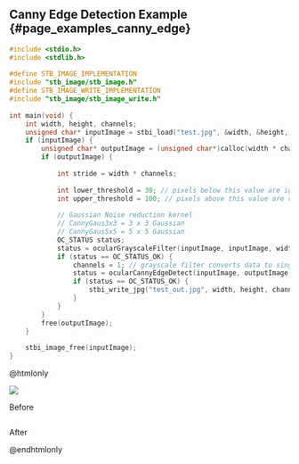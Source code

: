 ## Canny Edge Detection Example {#page_examples_canny_edge}

```c
#include <stdio.h>  
#include <stdlib.h>  
  
#define STB_IMAGE_IMPLEMENTATION  
#include "stb_image/stb_image.h"  
#define STB_IMAGE_WRITE_IMPLEMENTATION  
#include "stb_image/stb_image_write.h"  
  
int main(void) {  
    int width, height, channels;  
    unsigned char* inputImage = stbi_load("test.jpg", &width, &height, &channels, 0);  
    if (inputImage) {  
        unsigned char* outputImage = (unsigned char*)calloc(width * channels * height * sizeof(unsigned char), 1);  
        if (outputImage) {  
  
            int stride = width * channels;  
  
            int lower_threshold = 30; // pixels below this value are ignored  
            int upper_threshold = 100; // pixels above this value are considered as edge pixels  
            
            // Gaussian Noise reduction kernel   
            // CannyGaus3x3 = 3 x 3 Gaussian  
            // CannyGaus5x5 = 5 x 5 Gaussian
            OC_STATUS status;  
            status = ocularGrayscaleFilter(inputImage, inputImage, width, height, stride);
            if (status == OC_STATUS_OK) {
                channels = 1; // grayscale filter converts data to single channel, so reset channels  
                status = ocularCannyEdgeDetect(inputImage, outputImage, width, height, channels, CannyGaus3x3, lower_threshold, upper_threshold);  
                if (status == OC_STATUS_OK) {
                    stbi_write_jpg("test_out.jpg", width, height, channels, outputImage, 100);  
                }
            }  
        }  
        free(outputImage);  
    }  
  
    stbi_image_free(inputImage);  
}
```

@htmlonly
<div class="sample-images">
    <div class="img-with-text">
        <img src="canny_edge.jpg"/>
        <p>Before</p>
    </div>
    <div class="img-with-text">
        <img src="canny_edge_out.jpg" alt=""/>
        <p>After</p>
    </div>
</div>
@endhtmlonly